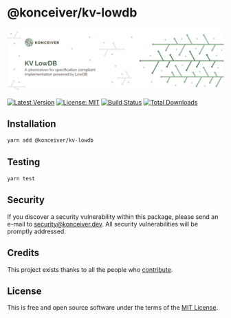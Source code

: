 # @konceiver/kv-lowdb

<p align="center"><img src="./banner.png" /></p>

[![Latest Version](https://badgen.now.sh/npm/v/@konceiver/kv-low-db)](https://www.npmjs.com/package/@konceiver/kv-low-db)
[![License: MIT](https://badgen.now.sh/badge/license/MIT/green)](./LICENSE)
[![Build Status](https://img.shields.io/github/workflow/status/konceiver/kv-low-db/run-tests?label=tests)](https://img.shields.io/github/workflow/status/konceiver/kv-low-db/CI?label=CI)
[![Total Downloads](https://badgen.net/npm/dt/konceiver/kv-low-db)](https://npmjs.org/package/@konceiver/kv-low-db)

## Installation

```bash
yarn add @konceiver/kv-lowdb
```

## Testing

```bash
yarn test
```

## Security

If you discover a security vulnerability within this package, please send an e-mail to security@konceiver.dev. All security vulnerabilities will be promptly addressed.

## Credits

This project exists thanks to all the people who [contribute](../../contributors).

## License

This is free and open source software under the terms of the [MIT License](./LICENSE).

